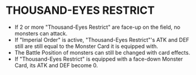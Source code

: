 # THOUSAND-EYES RESTRICT

*   If 2 or more "Thousand-Eyes Restrict" are face-up on the field, no monsters can attack.
*   If "Imperial Order" is active, "Thousand-Eyes Restrict"'s ATK and DEF still are still equal to the Monster Card it is equipped with.
*   The Battle Position of monsters can still be changed with card effects.
*   If "Thousand-Eyes Restrict" is equipped with a face-down Monster Card, its ATK and DEF become 0.
